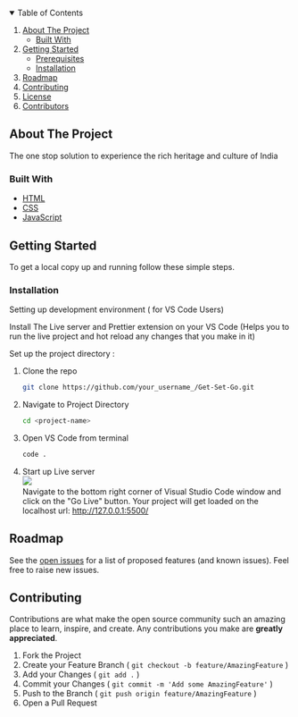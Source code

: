 <!-- PROJECT LOGO -->
<br />
<!-- TABLE OF CONTENTS -->
<details open="open">
  <summary>Table of Contents</summary>
  <ol>
    <li>
      <a href="#about-the-project">About The Project</a>
      <ul>
        <li><a href="#built-with">Built With</a></li>
      </ul>
    </li>
    <li>
      <a href="#getting-started">Getting Started</a>
      <ul>
        <li><a href="#prerequisites">Prerequisites</a></li>
        <li><a href="#installation">Installation</a></li>
      </ul>
    </li>
    <li><a href="#roadmap">Roadmap</a></li>
    <li><a href="#contributing">Contributing</a></li>
    <li><a href="#license">License</a></li>
    <li><a href="#contributors">Contributors</a></li>
  </ol>
</details>

<!-- ABOUT THE PROJECT -->

## About The Project

The one stop solution to experience the rich heritage and culture of India

### Built With

- [HTML](https://www.w3schools.com/html)
- [CSS](https://www.w3schools.com/css)
- [JavaScript](https://www.javascript.com)

<!-- GETTING STARTED -->

## Getting Started

To get a local copy up and running follow these simple steps.

### Installation

Setting up development environment ( for VS Code Users)

Install The Live server and Prettier extension on your VS Code
(Helps you to run the live project and hot reload any changes that you make in it)

Set up the project directory :

1. Clone the repo
   ```sh
   git clone https://github.com/your_username_/Get-Set-Go.git
   ```
2. Navigate to Project Directory
   ```sh
   cd <project-name>
   ```
3. Open VS Code from terminal
   ```sh
   code .
   ```
4. Start up Live server
   <br />
   <img src="https://i.imgur.com/drgG1vF.png"/>
   <br />
   Navigate to the bottom right corner of Visual Studio Code window and click on the "Go Live" button.
   Your project will get loaded on the localhost url:
   http://127.0.0.1:5500/

<!-- ROADMAP -->

## Roadmap

See the [open issues](https://github.com/niloysikdar/Get-Set-Go/issues) for a list of proposed features (and known issues). Feel free to raise new issues.

<!-- CONTRIBUTING -->

## Contributing

Contributions are what make the open source community such an amazing place to learn, inspire, and create. Any contributions you make are **greatly appreciated**.

1. Fork the Project
2. Create your Feature Branch ( `git checkout -b feature/AmazingFeature` )
3. Add your Changes ( `git add .` )
4. Commit your Changes ( `git commit -m 'Add some AmazingFeature'` )
5. Push to the Branch ( `git push origin feature/AmazingFeature` )
6. Open a Pull Request
